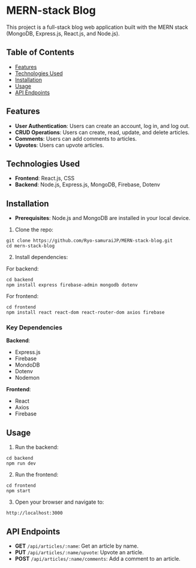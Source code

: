 # MERN-stack Blog

This project is a full-stack blog web application built with the MERN stack (MongoDB, Express.js, React.js, and Node.js).

## Table of Contents

- [Features](#features)
- [Technologies Used](#technologies-used)
- [Installation](#installation)
- [Usage](#usage)
- [API Endpoints](#api-endpoints)

## Features

- **User Authentication**: Users can create an account, log in, and log out.
- **CRUD Operations**: Users can create, read, update, and delete articles.
- **Comments**: Users can add comments to articles.
- **Upvotes**: Users can upvote articles.

## Technologies Used

- **Frontend**: React.js, CSS
- **Backend**: Node.js, Express.js, MongoDB, Firebase, Dotenv

## Installation

- **Prerequisites**: Node.js and MongoDB are installed in your local device.

1. Clone the repo:

```
git clone https://github.com/Ryo-samuraiJP/MERN-stack-blog.git
cd mern-stack-blog
```

2. Install dependencies:

For backend:

```
cd backend
npm install express firebase-admin mongodb dotenv
```

For frontend:

```
cd frontend
npm install react react-dom react-router-dom axios firebase
```

### Key Dependencies

**Backend**:

- Express.js
- Firebase
- MondoDB
- Dotenv
- Nodemon

**Frontend**:

- React
- Axios
- Firebase

## Usage

1. Run the backend:

```
cd backend
npm run dev
```

2. Run the frontend:

```
cd frontend
npm start
```

3. Open your browser and navigate to:

```
http://localhost:3000
```

## API Endpoints

- **GET** `/api/articles/:name`: Get an article by name.
- **PUT** `/api/articles/:name/upvote`: Upvote an article.
- **POST** `/api/articles/:name/comments`: Add a comment to an article.
